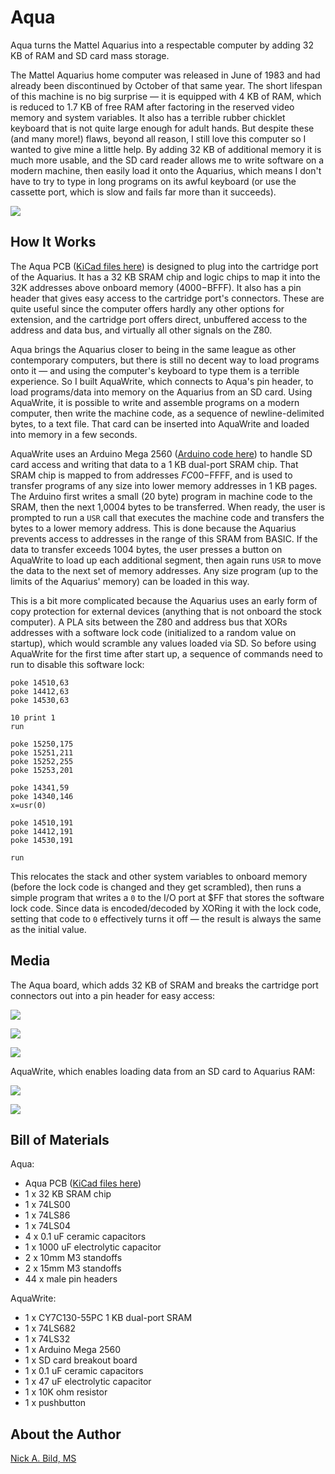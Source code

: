 # Aqua

Aqua turns the Mattel Aquarius into a respectable computer by adding 32 KB of RAM and SD card mass storage.

The Mattel Aquarius home computer was released in June of 1983 and had already been discontinued by October of that same year.  The short lifespan of this machine is no big surprise — it is equipped with 4 KB of RAM, which is reduced to 1.7 KB of free RAM after factoring in the reserved video memory and system variables.  It also has a terrible rubber chicklet keyboard that is not quite large enough for adult hands.  But despite these (and many more!) flaws, beyond all reason, I still love this computer so I wanted to give mine a little help.  By adding 32 KB of additional memory it is much more usable, and the SD card reader allows me to write software on a modern machine, then easily load it onto the Aquarius, which means I don't have to try to type in long programs on its awful keyboard (or use the cassette port, which is slow and fails far more than it succeeds).

![](https://raw.githubusercontent.com/nickbild/aqua/main/media/testing_write_sm.jpg)

## How It Works

The Aqua PCB ([KiCad files here](https://github.com/nickbild/aqua/tree/main/aqua_pcb)) is designed to plug into the cartridge port of the Aquarius.  It has a 32 KB SRAM chip and logic chips to map it into the 32K addresses above onboard memory ($4000-$BFFF).  It also has a pin header that gives easy access to the cartridge port's connectors.  These are quite useful since the computer offers hardly any other options for extension, and the cartridge port offers direct, unbuffered access to the address and data bus, and virtually all other signals on the Z80.

Aqua brings the Aquarius closer to being in the same league as other contemporary computers, but there is still no decent way to load programs onto it — and using the computer's keyboard to type them is a terrible experience.  So I built AquaWrite, which connects to Aqua's pin header, to load programs/data into memory on the Aquarius from an SD card.  Using AquaWrite, it is possible to write and assemble programs on a modern computer, then write the machine code, as a sequence of newline-delimited bytes, to a text file.  That card can be inserted into AquaWrite and loaded into memory in a few seconds.

AquaWrite uses an Arduino Mega 2560 ([Arduino code here](https://github.com/nickbild/aqua/tree/main/aqua_write)) to handle SD card access and writing that data to a 1 KB dual-port SRAM chip.  That SRAM chip is mapped to from addresses $FC00-$FFFF, and is used to transfer programs of any size into lower memory addresses in 1 KB pages.  The Arduino first writes a small (20 byte) program in machine code to the SRAM, then the next 1,0004 bytes to be transferred.  When ready, the user is prompted to run a `USR` call that executes the machine code and transfers the bytes to a lower memory address.  This is done because the Aquarius prevents access to addresses in the range of this SRAM from BASIC.  If the data to transfer exceeds 1004 bytes, the user presses a button on AquaWrite to load up each additional segment, then again runs `USR` to move the data to the next set of memory addresses.  Any size program (up to the limits of the Aquarius' memory) can be loaded in this way.

This is a bit more complicated because the Aquarius uses an early form of copy protection for external devices (anything that is not onboard the stock computer).  A PLA sits between the Z80 and address bus that XORs addresses with a software lock code (initialized to a random value on startup), which would scramble any values loaded via SD.  So before using AquaWrite for the first time after start up, a sequence of commands need to run to disable this software lock:

```
poke 14510,63
poke 14412,63
poke 14530,63

10 print 1
run

poke 15250,175
poke 15251,211
poke 15252,255
poke 15253,201

poke 14341,59
poke 14340,146
x=usr(0)

poke 14510,191
poke 14412,191
poke 14530,191

run
```

This relocates the stack and other system variables to onboard memory (before the lock code is changed and they get scrambled), then runs a simple program that writes a `0` to the I/O port at $FF that stores the software lock code.  Since data is encoded/decoded by XORing it with the lock code, setting that code to `0` effectively turns it off — the result is always the same as the initial value.

## Media

The Aqua board, which adds 32 KB of SRAM and breaks the cartridge port connectors out into a pin header for easy access:

![](https://raw.githubusercontent.com/nickbild/aqua/main/media/aqua_pcb_sm.jpg)

![](https://raw.githubusercontent.com/nickbild/aqua/main/media/aqua_pcb_inserted_sm.jpg)

![](https://raw.githubusercontent.com/nickbild/aqua/main/media/aqua_pcb_inserted_zoom_out_sm.jpg)

AquaWrite, which enables loading data from an SD card to Aquarius RAM:

![](https://raw.githubusercontent.com/nickbild/aqua/main/media/aqua_write_sm.jpg)

![](https://raw.githubusercontent.com/nickbild/aqua/main/media/aqua_write_close_sm.jpg)

## Bill of Materials

Aqua:
- Aqua PCB ([KiCad files here](https://github.com/nickbild/aqua/tree/main/aqua_pcb))
- 1 x 32 KB SRAM chip
- 1 x 74LS00
- 1 x 74LS86
- 1 x 74LS04
- 4 x 0.1 uF ceramic capacitors
- 1 x 1000 uF electrolytic capacitor
- 2 x 10mm M3 standoffs
- 2 x 15mm M3 standoffs
- 44 x male pin headers

AquaWrite:
- 1 x CY7C130-55PC 1 KB dual-port SRAM
- 1 x 74LS682
- 1 x 74LS32
- 1 x Arduino Mega 2560
- 1 x SD card breakout board
- 1 x 0.1 uF ceramic capacitors
- 1 x 47 uF electrolytic capacitor
- 1 x 10K ohm resistor
- 1 x pushbutton

## About the Author

[Nick A. Bild, MS](https://nickbild79.firebaseapp.com/#!/)
